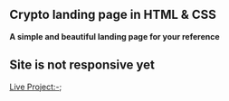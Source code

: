 ## Crypto landing page in HTML & CSS

**A simple and beautiful landing page for your reference**

## Site is not responsive yet

[Live Project:-](https://crypto-crux.netlify.app);

